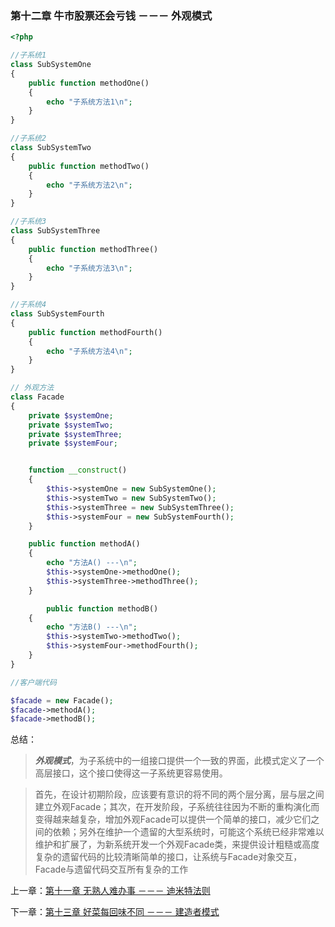 ### 第十二章 牛市股票还会亏钱 －－－ 外观模式

```php
<?php 

//子系统1
class SubSystemOne
{
    public function methodOne()
    {
        echo "子系统方法1\n";
    }
}

//子系统2
class SubSystemTwo
{
    public function methodTwo()
    {
        echo "子系统方法2\n";
    }
}

//子系统3
class SubSystemThree
{
    public function methodThree()
    {
        echo "子系统方法3\n";
    }
}

//子系统4
class SubSystemFourth
{
    public function methodFourth()
    {
        echo "子系统方法4\n";
    }
}

// 外观方法
class Facade
{
    private $systemOne;
    private $systemTwo;
    private $systemThree;
    private $systemFour;


    function __construct()
    {
        $this->systemOne = new SubSystemOne();
        $this->systemTwo = new SubSystemTwo();
        $this->systemThree = new SubSystemThree();
        $this->systemFour = new SubSystemFourth();
    }

    public function methodA()
    {
        echo "方法A() ---\n";
        $this->systemOne->methodOne();
        $this->systemThree->methodThree();
    }

        public function methodB()
    {
        echo "方法B() ---\n";
        $this->systemTwo->methodTwo();
        $this->systemFour->methodFourth();
    }
}

//客户端代码

$facade = new Facade();
$facade->methodA();
$facade->methodB();

```

总结：

> ***外观模式***，为子系统中的一组接口提供一个一致的界面，此模式定义了一个高层接口，这个接口使得这一子系统更容易使用。

> 首先，在设计初期阶段，应该要有意识的将不同的两个层分离，层与层之间建立外观Facade；其次，在开发阶段，子系统往往因为不断的重构演化而变得越来越复杂，增加外观Facade可以提供一个简单的接口，减少它们之间的依赖；另外在维护一个遗留的大型系统时，可能这个系统已经非常难以维护和扩展了，为新系统开发一个外观Facade类，来提供设计粗糙或高度复杂的遗留代码的比较清晰简单的接口，让系统与Facade对象交互，Facade与遗留代码交互所有复杂的工作

上一章：[第十一章 无熟人难办事 －－－ 迪米特法则](../files/chapter11.md)

下一章：[第十三章 好菜每回味不同 －－－ 建造者模式](../files/chapter13.md)